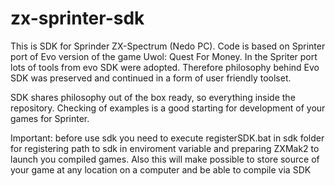 # zx-sprinter-sdk

This is SDK for Sprinder ZX-Spectrum (Nedo PC). Code is based on Sprinter port of Evo version of the game Uwol: Quest For Money.
In the Spriter port lots of tools from evo SDK were adopted. Therefore philosophy behind Evo SDK was preserved and
continued in a form of user friendly toolset.

SDK shares philosophy out of the box ready, so everything inside the repository. Checking of examples is a good starting for
development of your games for Sprinter.

Important: before use sdk you need to execute registerSDK.bat in sdk folder for registering path to sdk
in enviroment variable and preparing ZXMak2 to launch you compiled games. Also this will make possible to store source of
your game at any location on a computer and be able to compile via SDK